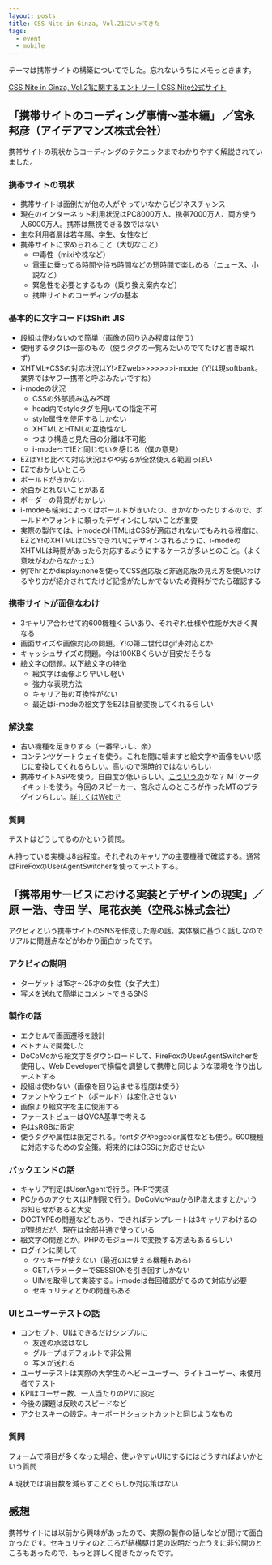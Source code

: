 ```yaml
---
layout: posts
title: CSS Nite in Ginza, Vol.21にいってきた
tags: 
  - event
  - mobile
---
```


テーマは携帯サイトの構築についてでした。忘れないうちにメモっときます。

[CSS Nite in Ginza, Vol.21に関するエントリー \| CSS Nite公式サイト](http://cssnite.jp/ginza/vol21/)

「携帯サイトのコーディング事情～基本編」 ／宮永邦彦（アイデアマンズ株式会社）
-----------------------------------------

携帯サイトの現状からコーディングのテクニックまでわかりやすく解説されていました。

### 携帯サイトの現状

* 携帯サイトは面倒だが他の人がやっていなからビジネスチャンス
* 現在のインターネット利用状況はPC8000万人、携帯7000万人、両方使う人6000万人。携帯は無視できる数ではない
* 主な利用者層は若年層、学生、女性など
* 携帯サイトに求められること（大切なこと）
  * 中毒性（mixiや株など）
  * 電車に乗ってる時間や待ち時間などの短時間で楽しめる（ニュース、小説など）
  * 緊急性を必要とするもの（乗り換え案内など）
  * 携帯サイトのコーディングの基本

### 基本的に文字コードはShift JIS

* 段組は使わないので簡単（画像の回り込み程度は使う）
* 使用するタグは一部のもの（使うタグの一覧みたいのでてたけど書き取れず）
* XHTML+CSSの対応状況はY!>EZweb\>\>\>\>\>\>\>i-mode（Y!は現softbank。業界ではヤフー携帯と呼ぶみたいですね）
* i-modeの状況
  * CSSの外部読み込み不可
  * head内でstyleタグを用いての指定不可
  * style属性を使用するしかない
  * XHTMLとHTMLの互換性なし
  * つまり構造と見た目の分離は不可能
  * i-modeってIEと同じ匂いを感じる（僕の意見）
* EZはY!と比べて対応状況はやや劣るが全然使える範囲っぽい
* EZでおかしいところ
* ボールドがきかない
* 余白がとれないことがある
* ボーダーの背景がおかしい
* i-modeも端末によってはボールドがきいたり、きかなかったりするので、ボールドやフォントに頼ったデザインにしないことが重要
* 実際の製作では、i-modeのHTMLはCSSが適応されないでもみれる程度に、EZとY!のXHTMLはCSSできれいにデザインされるように、i-modeのXHTMLは時間があったら対応するようにするケースが多いとのこと。（よく意味がわからなかった）
* 例でhrとかdisplay:noneを使ってCSS適応版と非適応版の見え方を使いわけるやり方が紹介されてたけど記憶がたしかでないため資料がでたら確認する

### 携帯サイトが面倒なわけ

* 3キャリア合わせて約600機種くらいあり、それぞれ仕様や性能が大きく異なる
* 画面サイズや画像対応の問題。Y!の第二世代はgif非対応とか
* キャッシュサイズの問題。今は100KBくらいが目安だそうな
* 絵文字の問題。以下絵文字の特徴
  * 絵文字は画像より早いし軽い
  * 強力な表現方法
  * キャリア毎の互換性がない
  * 最近はi-modeの絵文字をEZは自動変換してくれるらしい

### 解決案

* 古い機種を足きりする（一番早いし、楽）
* コンテンツゲートウェイを使う。これを間に噛ますと絵文字や画像をいい感じに変換してくれるらしい。高いので現時的ではないらしい
* 携帯サイトASPを使う。自由度が低いらしい。[こういうの](http://lets-ktai.jp/)かな？
MTケータイキットを使う。今回のスピーカー、宮永さんのところが作ったMTのプラグインらしい。[詳しくはWebで](http://www.keitaikit.jp/)

### 質問

テストはどうしてるのかという質問。

A.持っている実機は8台程度。それぞれのキャリアの主要機種で確認する。通常はFireFoxのUserAgentSwitcherを使ってテストする。

「携帯用サービスにおける実装とデザインの現実」／原 一浩、寺田 学、尾花衣美（空飛ぶ株式会社）
-----------------------------------------------------

アクビィという携帯サイトのSNSを作成した際の話。実体験に基づく話しなのでリアルに問題点などがわかり面白かったです。

### アクビィの説明

* ターゲットは15才～25才の女性（女子大生）
* 写メを送れて簡単にコメントできるSNS

### 製作の話

* エクセルで画面遷移を設計
* ベトナムで開発した
* DoCoMoから絵文字をダウンロードして、FireFoxのUserAgentSwitcherを使用し、Web Developerで横幅を調整して携帯と同じような環境を作り出しテストする
* 段組は使わない（画像を回り込ませる程度は使う）
* フォントやウェイト（ボールド）は変化させない
* 画像より絵文字を主に使用する
* ファーストビューはQVGA基準で考える
* 色はsRGBに限定
* 使うタグや属性は限定される。fontタグやbgcolor属性なども使う。600機種に対応するための安全策。将来的にはCSSに対応させたい

### バックエンドの話

* キャリア判定はUserAgentで行う。PHPで実装
* PCからのアクセスはIP制限で行う。DoCoMoやauからIP増えますとかいうお知らせがあると大変
* DOCTYPEの問題などもあり、できればテンプレートは3キャリアわけるのが理想だが、現在は全部共通で使っている
* 絵文字の問題とか。PHPのモジュールで変換する方法もあるらしい
* ログインに関して
  * クッキーが使えない（最近のは使える機種もある）
  * GETパラメーターでSESSIONを引き回すしかない
  * UIMを取得して実装する。i-modeは毎回確認がでるので対応が必要
  * セキュリティとかの問題もある

### UIとユーザーテストの話

* コンセプト、UIはできるだけシンプルに
  * 友達の承認はなし
  * グループはデフォルトで非公開
  * 写メが送れる
* ユーザーテストは実際の大学生のヘビーユーザー、ライトユーザー、未使用者でテスト
* KPIはユーザー数、一人当たりのPVに設定
* 今後の課題は反映のスピードなど
* アクセスキーの設定。キーボードショットカットと同じようなもの

### 質問

フォームで項目が多くなった場合、使いやすいUIにするにはどうすればよいかという質問

A.現状では項目数を減らすことぐらしか対応策はない

感想
-----------------------

携帯サイトには以前から興味があったので、実際の製作の話しなどが聞けて面白かったです。セキュリティのところが結構駆け足の説明だったうえに非公開のところもあったので、もっと詳しく聞きたかったです。
